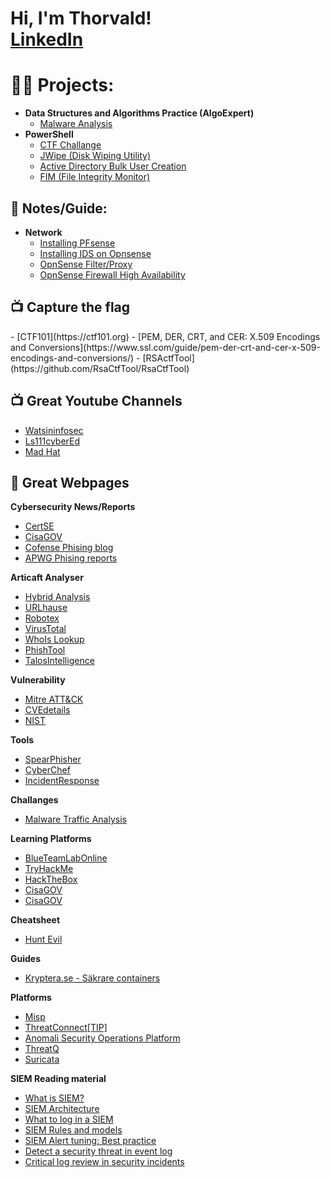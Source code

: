 <h1>Hi, I'm Thorvald! <br/><a href="https://www.linkedin.com/in/thorvald-g-808b98b0/">LinkedIn</a></h1>

<h1>👨‍💻 Projects:</h1>

- <b>Data Structures and Algorithms Practice (AlgoExpert)</b>
  - [Malware Analysis](https://github.com/tg222eu/MalwareAnalysis)
- <b>PowerShell</b>
  - [CTF Challange](https://github.com/tg222eu/CertCTF2023)
  - [JWipe (Disk Wiping Utility)](https://github.com/joshmadakor1/Jwipe.PowerShell)
  - [Active Directory Bulk User Creation](https://github.com/joshmadakor1/AD_PS)
  - [FIM (File Integrity Monitor)](https://github.com/joshmadakor1/PowerShell-Integrity-FIM)


<h2>📄 Notes/Guide:</h2>

- <b>Network</b>
  - [Installing PFsense](https://github.com/tg222eu/PFsenseInstallation/tree/main)
  - [Installing IDS on Opnsense](https://github.com/tg222eu/OpnsenseSuricata/tree/main)
  - [OpnSense Filter/Proxy](https://github.com/tg222eu/OpnSenseProxy)
  - [OpnSense Firewall High Availability](https://github.com/tg222eu/OPNsenseFirewallHA)
 
<h2>📺 Capture the flag</h2>
- [CTF101](https://ctf101.org)
- [PEM, DER, CRT, and CER: X.509 Encodings and Conversions](https://www.ssl.com/guide/pem-der-crt-and-cer-x-509-encodings-and-conversions/)
- [RSActfTool](https://github.com/RsaCtfTool/RsaCtfTool)

<h2>📺 Great Youtube Channels</h2>

- [Watsininfosec](https://www.youtube.com/@WatsonInfosec)
- [Ls111cyberEd](https://www.youtube.com/@ls111cyberEd)
- [Mad Hat](https://www.youtube.com/@madhatistaken)

<h2>🔗 Great Webpages</h2>

<b>Cybersecurity News/Reports</b>
  - [CertSE](https://https://www.cert.se/)
  - [CisaGOV](https://www.cisa.gov/)
  - [Cofense Phising blog](https://cofense.com/blog/)
  - [APWG Phising reports](https://apwg.org/resources/)

<b>Articaft Analyser</b>
  - [Hybrid Analysis](https://www.hybrid-analysis.com/)
  - [URLhause](https://urlhaus.abuse.ch/)
  - [Robotex](https://www.robtex.com/)
  - [VirusTotal](https://www.virustotal.com/gui/home/upload)
  - [WhoIs Lookup](https://whois.domaintools.com/)
  - [PhishTool](https://www.phishtool.com/)
  - [TalosIntelligence](https://www.talosintelligence.com/talos_file_reputation)

<b>Vulnerability</b>
  - [Mitre ATT&CK](https://attack.mitre.org/)
  - [CVEdetails](https://www.cvedetails.com/)
  - [NIST](https://nvd.nist.gov/vuln)

<b>Tools</b>
  - [SpearPhisher](https://github.com/giuliacassara/awesome-social-engineering)
  - [CyberChef](https://gchq.github.io/CyberChef/)
  - [IncidentResponse](https://www.incidentresponse.org/playbooks/)

<b>Challanges</b>
  - [Malware Traffic Analysis](https://www.malware-traffic-analysis.net/)

<b>Learning Platforms</b>
  - [BlueTeamLabOnline](https://blueteamlabs.online/)
  - [TryHackMe](https://tryhackme.com/)
  - [HackTheBox](https://www.hackthebox.com/)
  - [CisaGOV](https://www.cisa.gov/)
  - [CisaGOV](https://www.cisa.gov/)

<b>Cheatsheet</b>
  - [Hunt Evil](https://www.sans.org/posters/hunt-evil/)

<b>Guides</b>
- [Kryptera.se - Säkrare containers](https://kryptera.se/guide-till-sakrare-containers/)

<b>Platforms</b>
  - [Misp](https://www.misp-project.org/)
  - [ThreatConnect[TIP]](https://threatconnect.com/threat-intelligence-platform/)
  - [Anomali Security Operations Platform](https://www.anomali.com/)
  - [ThreatQ](https://www.threatq.com/threat-intelligence-platform/)
  - [Suricata](https://suricata.io/)

<b>SIEM Reading material</b>
  - [What is SIEM?](https://www.varonis.com/blog/what-is-siem)
  - [SIEM Architecture](https://www.exabeam.com/explainers/siem/siem-architecture/)
  - [What to log in a SIEM](https://cybersecurity.att.com/blogs/security-essentials/what-kind-of-logs-for-effective-siem-implementation)
  - [SIEM Rules and models](https://www.exabeam.com/siem/siem-threat-detection-rules-or-models/)
  - [SIEM Alert tuning: Best practice](https://www.redlegg.com/blog/siem-alert)
  - [Detect a security threat in event log](https://blog.netwrix.com/2014/12/03/detecting-a-security-threat-in-event-logs/)
  - [Critical log review in security incidents](https://zeltser.com/security-incident-log-review-checklist/)

